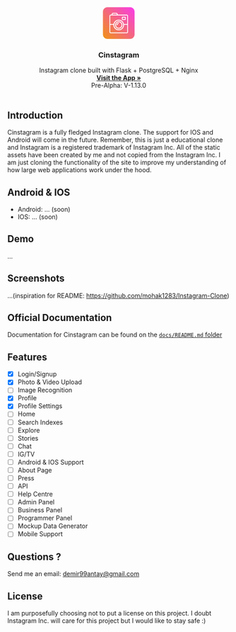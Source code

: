 <p align="center">
    <img src="branding/app-logo.png" alt="Repository logo" width="72" height="72">
</p>

<h3 align="center">Cinstagram</h3>

<p align="center">
  Instagram clone built with Flask + PostgreSQL + Nginx
  <br>
  <a href=""><strong>Visit the App »</strong></a>
  <br>
  Pre-Alpha: V-1.13.0
  <br>
  <br>
</p>

## Introduction

Cinstagram is a fully fledged Instagram clone. The support for IOS and Android will come in the future. Remember, this is just a educational clone and Instagram is a registered trademark of Instagram Inc. All of the static assets have been created by me and not copied from the Instagram Inc. I am just cloning the functionality of the site to improve my understanding of how large web applications work under the hood.

## Android & IOS

- Android: ... (soon)
- IOS: ... (soon)

## Demo

...

## Screenshots

...(inspiration for README: https://github.com/mohak1283/Instagram-Clone)

## Official Documentation

Documentation for Cinstagram can be found on the [`docs/README.md` folder](./docs/index.md)

## Features

- [x] Login/Signup
- [x] Photo & Video Upload
- [ ] Image Recognition
- [x] Profile 
- [x] Profile Settings
- [ ] Home
- [ ] Search Indexes
- [ ] Explore
- [ ] Stories
- [ ] Chat
- [ ] IG/TV
- [ ] Android & IOS Support
- [ ] About Page
- [ ] Press
- [ ] API
- [ ] Help Centre  
- [ ] Admin Panel
- [ ] Business Panel
- [ ] Programmer Panel
- [ ] Mockup Data Generator
- [ ] Mobile Support

## Questions ?

Send me an email: demir99antay@gmail.com

## License

I am purposefully choosing not to put a license on this project. I doubt Instagram Inc. will care for this project but I would like to stay safe :)
